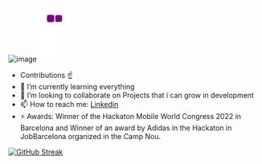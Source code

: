 ![image](https://user-images.githubusercontent.com/87933510/171720654-14618145-1a1b-42e0-853c-0704c0494649.png)
![snake gif](https://github.com/erickayalarias/erickayalarias/blob/output/github-contribution-grid-snake.gif)
- Contributions ☝️
- 🌱 I’m currently learning everything
- 👯 I’m looking to collaborate on Projects that i can grow in development
- 📫 How to reach me: [Linkedin](https://www.linkedin.com/in/erick-ayala-arias/)
- ⚡ Awards: Winner of the Hackaton Mobile World Congress 2022 in Barcelona and Winner of an award by Adidas in the Hackaton in JobBarcelona organized in the Camp Nou.


[![GitHub Streak](https://github-readme-streak-stats.herokuapp.com/?user=DenverCoder1)](https://git.io/streak-stats)
